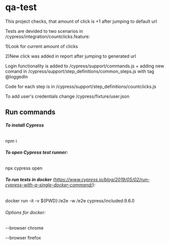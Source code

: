 # qa-test

This project checks, that amount of click is +1 after jumping to default url

Tests are devided to two scenarios in /cypress/integration/countclicks.feature:

1)Look for current amount of clicks

2)New click was added in report after jumping to generated url

Login functionality is added to /cypress/support/commands.js + adding new comand in /cypress/support/step_definitions/common_steps.js with tag @loggedIn

Code for each step is in /cypress/support/step_definitions/countclicks.js

To add user's credentials change /cypress/fixture/user.json

## **Run commands**

###### **To install Cypress**

npm i

###### **To open Cypress test runner:**

npx cypress open

###### **To run tests in docker** (https://www.cypress.io/blog/2019/05/02/run-cypress-with-a-single-docker-command/):

docker run -it -v ${PWD}:/e2e -w /e2e cypress/included:9.6.0

###### Options for docker:

--browser chrome

--browser firefox
